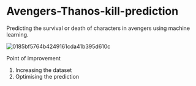 # Avengers-Thanos-kill-prediction
Predicting the survival or death of characters in avengers using machine learning.


![0185bf5764b4249161cda41b395d610c](https://user-images.githubusercontent.com/25270515/45597662-3907cb80-b9ed-11e8-950f-a704f6fedd96.jpg)

Point of improvement
  1. Increasing the dataset 
  2. Optimising the prediction 
